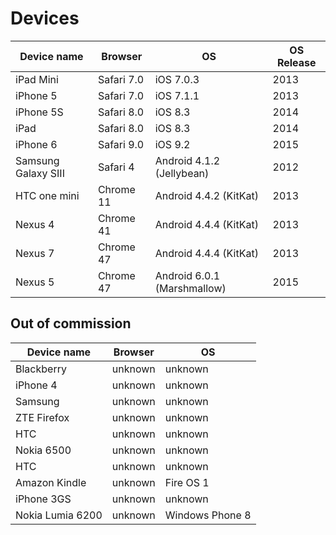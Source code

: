# Devices

Device name | Browser     | OS          | OS Release
----------- | ----------- | ----------- | ----------
iPad Mini   | Safari 7.0  | iOS 7.0.3   | 2013
iPhone 5    | Safari 7.0  | iOS 7.1.1   | 2013
iPhone 5S   | Safari 8.0  | iOS 8.3     | 2014
iPad        | Safari 8.0  | iOS 8.3     | 2014
iPhone 6    | Safari 9.0  | iOS 9.2     | 2015
Samsung Galaxy SIII | Safari 4 | Android 4.1.2 (Jellybean) | 2012
HTC one mini | Chrome 11  | Android 4.4.2 (KitKat) | 2013
Nexus 4     | Chrome 41   | Android 4.4.4 (KitKat) | 2013
Nexus 7     | Chrome 47   | Android 4.4.4 (KitKat) | 2013
Nexus 5     | Chrome 47   | Android 6.0.1 (Marshmallow) | 2015


## Out of commission

Device name | Browser     | OS
----------- | ----------- | -----------
Blackberry  | unknown     | unknown
iPhone 4    | unknown     | unknown
Samsung     | unknown     | unknown
ZTE Firefox | unknown     | unknown
HTC         | unknown     | unknown
Nokia 6500  | unknown     | unknown
HTC         | unknown     | unknown
Amazon Kindle | unknown   | Fire OS 1
iPhone 3GS  | unknown     | unknown
Nokia Lumia 6200 | unknown | Windows Phone 8

